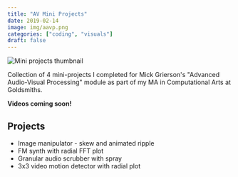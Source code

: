 ```yaml
---
title: "AV Mini Projects"
date: 2019-02-14
image: img/aavp.png
categories: ["coding", "visuals"]
draft: false
---
```

![Mini projects thumbnail](/img/aavp.png#right)


Collection of 4 mini-projects I completed for Mick Grierson's "Advanced Audio-Visual Processing" module as part of my MA in Computational Arts at Goldsmiths.

**Videos coming soon!**

## Projects

* Image manipulator - skew and animated ripple
* FM synth with radial FFT plot
* Granular audio scrubber with spray
* 3x3 video motion detector with radial plot